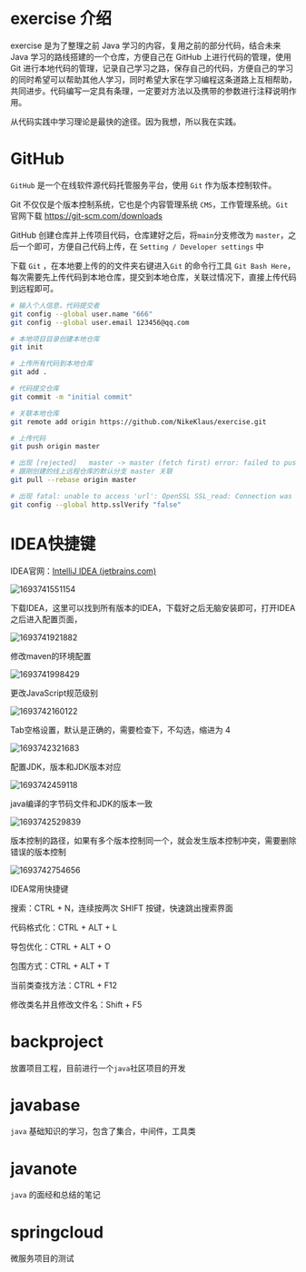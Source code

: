# exercise 介绍

exercise 是为了整理之前 Java 学习的内容，复用之前的部分代码，结合未来 Java 学习的路线搭建的一个仓库，方便自己在 GitHub 上进行代码的管理，使用 Git 进行本地代码的管理，记录自己学习之路，保存自己的代码，方便自己的学习的同时希望可以帮助其他人学习，同时希望大家在学习编程这条道路上互相帮助，共同进步。代码编写一定具有条理，一定要对方法以及携带的参数进行注释说明作用。

从代码实践中学习理论是最快的途径。因为我想，所以我在实践。
# GitHub

`GitHub` 是一个在线软件源代码托管服务平台，使用 `Git` 作为版本控制软件。

Git 不仅仅是个版本控制系统，它也是个内容管理系统 `CMS`，工作管理系统。`Git` 官网下载  https://git-scm.com/downloads

GitHub 创建仓库并上传项目代码，仓库建好之后，将`main`分支修改为 `master`，之后一个即可，方便自己代码上传，在 `Setting / Developer settings` 中

下载 `Git` ，在本地要上传的的文件夹右键进入`Git` 的命令行工具 `Git Bash Here`，每次需要先上传代码到本地仓库，提交到本地仓库，关联过情况下，直接上传代码到远程即可。
```bash
# 输入个人信息，代码提交者
git config --global user.name "666" 
git config --global user.email 123456@qq.com

# 本地项目目录创建本地仓库
git init

# 上传所有代码到本地仓库
git add .

# 代码提交仓库
git commit -m "initial commit"

# 关联本地仓库
git remote add origin https://github.com/NikeKlaus/exercise.git

# 上传代码
git push origin master

# 出现 [rejected]   master -> master (fetch first) error: failed to push some refs
# 跟刚创建的线上远程仓库的默认分支 master 关联
git pull --rebase origin master

# 出现 fatal: unable to access 'url': OpenSSL SSL_read: Connection was reset, errno 10054，解除 ssl 验证
git config --global http.sslVerify "false"
```


# IDEA快捷键

IDEA官网：[IntelliJ IDEA (jetbrains.com)](https://www.jetbrains.com/zh-cn/idea/download/other.html)

![1693741551154](E:\183-学习\计划\assets\1693741551154.png)

下载IDEA，这里可以找到所有版本的IDEA，下载好之后无脑安装即可，打开IDEA之后进入配置页面，

![1693741921882](E:\183-学习\计划\assets\1693741921882.png)

修改maven的环境配置

![1693741998429](E:\183-学习\计划\assets\1693741998429.png)

更改JavaScript规范级别

![1693742160122](E:\183-学习\计划\assets\1693742160122.png)

Tab空格设置，默认是正确的，需要检查下，不勾选，缩进为 4

![1693742321683](E:\183-学习\计划\assets\1693742321683.png)

配置JDK，版本和JDK版本对应

![1693742459118](E:\183-学习\计划\assets\1693742459118.png)

java编译的字节码文件和JDK的版本一致

![1693742529839](E:\183-学习\计划\assets\1693742529839.png)

版本控制的路径，如果有多个版本控制同一个，就会发生版本控制冲突，需要删除错误的版本控制

![1693742754656](E:\183-学习\计划\assets\1693742754656.png)

IDEA常用快捷键

搜索：CTRL + N，连续按两次 SHIFT 按键，快速跳出搜索界面

代码格式化：CTRL + ALT + L

导包优化：CTRL + ALT + O

包围方式：CTRL + ALT + T

当前类查找方法：CTRL + F12

修改类名并且修改文件名：Shift + F5

# backproject

放置项目工程，目前进行一个`java`社区项目的开发

# javabase

`java` 基础知识的学习，包含了集合，中间件，工具类

# javanote

`java` 的面经和总结的笔记

# springcloud

微服务项目的测试